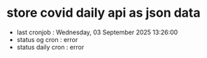 # store covid daily api as json data

- last cronjob : Wednesday, 03 September 2025 13:26:00
- status og cron : error
- status daily cron : error
      
      